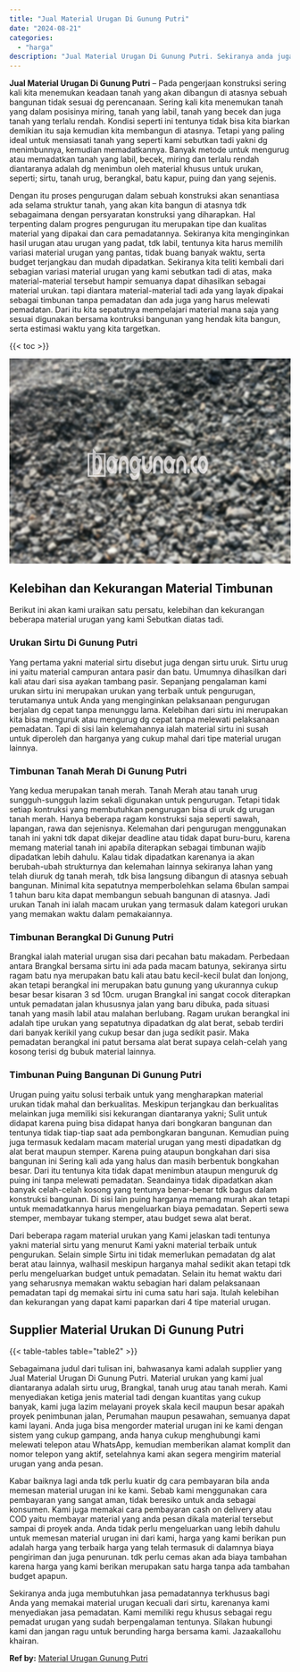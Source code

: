 ```yaml
---
title: "Jual Material Urugan Di Gunung Putri"
date: "2024-08-21"
categories: 
  - "harga"
description: "Jual Material Urugan Di Gunung Putri. Sekiranya anda juga membutuhkan jasa pemadatannya terkhusus bagi Anda yang memakai material urugan kecuali dari sirtu,..."
---
```


**Jual Material Urugan Di Gunung Putri** – Pada pengerjaan konstruksi sering kali kita menemukan keadaan tanah yang akan dibangun di atasnya sebuah bangunan tidak sesuai dg perencanaan. Sering kali kita menemukan tanah yang dalam posisinya miring, tanah yang labil, tanah yang becek dan juga tanah yang terlalu rendah. Kondisi seperti ini tentunya tidak bisa kita biarkan demikian itu saja kemudian kita membangun di atasnya. Tetapi yang paling ideal untuk mensiasati tanah yang seperti kami sebutkan tadi yakni dg menimbunnya, kemudian memadatkannya. Banyak metode untuk mengurug atau memadatkan tanah yang labil, becek, miring dan terlalu rendah diantaranya adalah dg menimbun oleh material khusus untuk urukan, seperti; sirtu, tanah urug, berangkal, batu kapur, puing dan yang sejenis.

Dengan itu proses pengurugan dalam sebuah konstruksi akan senantiasa ada selama struktur tanah, yang akan kita bangun di atasnya tdk sebagaimana dengan persyaratan konstruksi yang diharapkan. Hal terpenting dalam progres pengurugan itu merupakan tipe dan kualitas material yang dipakai dan cara pemadatannya. Sekiranya kita menginginkan hasil urugan atau urugan yang padat, tdk labil, tentunya kita harus memilih variasi material urugan yang pantas, tidak buang banyak waktu, serta budget terjangkau dan mudah dipadatkan. Sekiranya kita teliti kembali dari sebagian variasi material urugan yang kami sebutkan tadi di atas, maka material-material tersebut hampir semuanya dapat dihasilkan sebagai material urukan. tapi diantara material-material tadi ada yang layak dipakai sebagai timbunan tanpa pemadatan dan ada juga yang harus melewati pemadatan. Dari itu kita sepatutnya mempelajari material mana saja yang sesuai digunakan bersama kontruksi bangunan yang hendak kita bangun, serta estimasi waktu yang kita targetkan.

{{< toc >}}

![Jual Material Urugan Di Gunung Putri](/images/jual-urugan-16.png)

## Kelebihan dan Kekurangan Material Timbunan

Berikut ini akan kami uraikan satu persatu, kelebihan dan kekurangan beberapa material urugan yang kami Sebutkan diatas tadi.

### Urukan Sirtu Di Gunung Putri

Yang pertama yakni material sirtu disebut juga dengan sirtu uruk. Sirtu urug ini yaitu material campuran antara pasir dan batu. Umumnya dihasilkan dari kali atau dari sisa ayakan tambang pasir. Sepanjang pengalaman kami urukan sirtu ini merupakan urukan yang terbaik untuk pengurugan, terutamanya untuk Anda yang menginginkan pelaksanaan pengurugan berjalan dg cepat tanpa menunggu lama. Kelebihan dari sirtu ini merupakan kita bisa menguruk atau mengurug dg cepat tanpa melewati pelaksanaan pemadatan. Tapi di sisi lain kelemahannya ialah material sirtu ini susah untuk diperoleh dan harganya yang cukup mahal dari tipe material urugan lainnya.

### Timbunan Tanah Merah Di Gunung Putri

Yang kedua merupakan tanah merah. Tanah Merah atau tanah urug sungguh-sungguh lazim sekali digunakan untuk pengurugan. Tetapi tidak setiap kontruksi yang membutuhkan pengurugan bisa di uruk dg urugan tanah merah. Hanya beberapa ragam konstruksi saja seperti sawah, lapangan, rawa dan sejenisnya. Kelemahan dari pengurugan menggunakan tanah ini yakni tdk dapat dikejar deadline atau tidak dapat buru-buru, karena memang material tanah ini apabila diterapkan sebagai timbunan wajib dipadatkan lebih dahulu. Kalau tidak dipadatkan karenanya ia akan berubah-ubah strukturnya dan kelemahan lainnya sekiranya lahan yang telah diuruk dg tanah merah, tdk bisa langsung dibangun di atasnya sebuah bangunan. Minimal kita sepatutnya memperbolehkan selama 6bulan sampai 1 tahun baru kita dapat membangun sebuah bangunan di atasnya. Jadi urukan Tanah ini ialah macam urukan yang termasuk dalam kategori urukan yang memakan waktu dalam pemakaiannya.

### Timbunan Berangkal Di Gunung Putri

Brangkal ialah material urugan sisa dari pecahan batu makadam. Perbedaan antara Brangkal bersama sirtu ini ada pada macam batunya, sekiranya sirtu ragam batu nya merupakan batu kali atau batu kecil-kecil bulat dan lonjong, akan tetapi berangkal ini merupakan batu gunung yang ukurannya cukup besar besar kisaran 3 sd 10cm. urugan Brangkal ini sangat cocok diterapkan untuk pemadatan jalan khususnya jalan yang baru dibuka, pada situasi tanah yang masih labil atau malahan berlubang. Ragam urukan berangkal ini adalah tipe urukan yang sepatutnya dipadatkan dg alat berat, sebab terdiri dari banyak kerikil yang cukup besar dan juga sedikit pasir. Maka pemadatan berangkal ini patut bersama alat berat supaya celah-celah yang kosong terisi dg bubuk material lainnya.

### Timbunan Puing Bangunan Di Gunung Putri

Urugan puing yaitu solusi terbaik untuk yang mengharapkan material urukan tidak mahal dan berkualitas. Meskipun terjangkau dan berkualitas melainkan juga memiliki sisi kekurangan diantaranya yakni; Sulit untuk didapat karena puing bisa didapat hanya dari bongkaran bangunan dan tentunya tidak tiap-tiap saat ada pembongkaran bangunan. Kemudian puing juga termasuk kedalam macam material urugan yang mesti dipadatkan dg alat berat maupun stemper. Karena puing ataupun bongkahan dari sisa bangunan ini Sering kali ada yang halus dan masih berbentuk bongkahan besar. Dari itu tentunya kita tidak dapat menimbun ataupun menguruk dg puing ini tanpa melewati pemadatan. Seandainya tidak dipadatkan akan banyak celah-celah kosong yang tentunya benar-benar tdk bagus dalam konstruksi bangunan. Di sisi lain puing harganya memang murah akan tetapi untuk memadatkannya harus mengeluarkan biaya pemadatan. Seperti sewa stemper, membayar tukang stemper, atau budget sewa alat berat.

Dari beberapa ragam material urukan yang Kami jelaskan tadi tentunya yakni material sirtu yang menurut Kami yakni material terbaik untuk pengurukan. Selain simple Sirtu ini tidak memerlukan pemadatan dg alat berat atau lainnya, walhasil meskipun harganya mahal sedikit akan tetapi tdk perlu mengeluarkan budget untuk pemadatan. Selain itu hemat waktu dari yang seharusnya memakan waktu sebagian hari dalam pelaksanaan pemadatan tapi dg memakai sirtu ini cuma satu hari saja. Itulah kelebihan dan kekurangan yang dapat kami paparkan dari 4 tipe material urugan.

## Supplier Material Urukan Di Gunung Putri

{{< table-tables table="table2" >}}

Sebagaimana judul dari tulisan ini, bahwasanya kami adalah supplier yang Jual Material Urugan Di Gunung Putri. Material urukan yang kami jual diantaranya adalah sirtu urug, Brangkal, tanah urug atau tanah merah. Kami menyediakan ketiga jenis material tadi dengan kuantitas yang cukup banyak, kami juga lazim melayani proyek skala kecil maupun besar apakah proyek penimbunan jalan, Perumahan maupun pesawahan, semuanya dapat kami layani. Anda juga bisa mengorder material urugan ini ke kami dengan sistem yang cukup gampang, anda hanya cukup menghubungi kami melewati telepon atau WhatsApp, kemudian memberikan alamat komplit dan nomor telepon yang aktif, setelahnya kami akan segera mengirim material urugan yang anda pesan.

Kabar baiknya lagi anda tdk perlu kuatir dg cara pembayaran bila anda memesan material urugan ini ke kami. Sebab kami menggunakan cara pembayaran yang sangat aman, tidak beresiko untuk anda sebagai konsumen. Kami juga memakai cara pembayaran cash on delivery atau COD yaitu membayar material yang anda pesan dikala material tersebut sampai di proyek anda. Anda tidak perlu mengeluarkan uang lebih dahulu untuk memesan material urugan ini dari kami, harga yang kami berikan pun adalah harga yang terbaik harga yang telah termasuk di dalamnya biaya pengiriman dan juga penurunan. tdk perlu cemas akan ada biaya tambahan karena harga yang kami berikan merupakan satu harga tanpa ada tambahan budget apapun.

Sekiranya anda juga membutuhkan jasa pemadatannya terkhusus bagi Anda yang memakai material urugan kecuali dari sirtu, karenanya kami menyediakan jasa pemadatan. Kami memiliki regu khusus sebagai regu pemadat urugan yang sudah berpengalaman tentunya. Silakan hubungi kami dan jangan ragu untuk berunding harga bersama kami. Jazaakallohu khairan.

**Ref by:** [Material Urugan Gunung Putri](https://id.wikipedia.org/wiki/Material)
